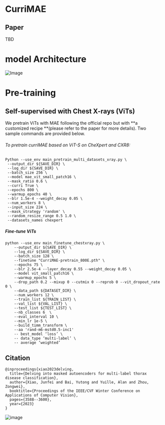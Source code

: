 # CurriMAE

## Paper
 TBD

# model Architecture
![Image](https://github.com/user-attachments/assets/bf8f4192-4f58-4d62-a24c-fdfe6237baeb)
# Pre-training

## Self-supervised with Chest X-rays (ViTs)
We pretrain ViTs with MAE following the official repo but with **a customized recipe **(please refer to the paper for more details). Two sample commands are provided below.

###### To pretrain curriMAE based on ViT-S on CheXpert and CXR8:

```
Python --use_env main_pretrain_multi_datasets_xray.py \
 --output_dir ${SAVE_DIR} \
 --log_dir ${SAVE_DIR} \
 --batch_size 256 \
 --model mae_vit_small_patch16 \
 --mask_ratio 0.6 \
 --curri True \
 --epochs 800 \
 --warmup_epochs 40 \
 --blr 1.5e-4 --weight_decay 0.05 \
 --num_workers 8 \
 --input_size 224 \
 --mask_strategy 'random' \
 --random_resize_range 0.5 1.0 \
 --datasets_names chexpert
```



##### Fine-tune ViTs

```
python --use_env main_finetune_chestxray.py \
    --output_dir ${SAVE_DIR} \
    --log_dir ${SAVE_DIR} \
    --batch_size 128 \
    --finetune "CurriMAE-pretrain_800E.pth" \
    --epochs 75 \
    --blr 2.5e-4 --layer_decay 0.55 --weight_decay 0.05 \
    --model vit_small_patch16 \
    --warmup_epochs 5 \
    --drop_path 0.2 --mixup 0 --cutmix 0 --reprob 0 --vit_dropout_rate 0 \
    --data_path ${DATASET_DIR} \
    --num_workers 12 \
    --train_list ${TRAIN_LIST} \
    --val_list ${VAL_LIST} \
    --test_list ${TEST_LIST} \
    --nb_classes 6  \
    --eval_interval 10 \
    --min_lr 1e-5 \
    --build_timm_transform \
    --aa 'rand-m6-mstd0.5-inc1'
    -- best_model ‘loss’ \
    -- data_type ‘multi-label’ \
    -- average ‘weighted’ 
```

## Citation

```
@inproceedings{xiao2023delving,
  title={Delving into masked autoencoders for multi-label thorax disease classification},
  author={Xiao, Junfei and Bai, Yutong and Yuille, Alan and Zhou, Zongwei},
  booktitle={Proceedings of the IEEE/CVF Winter Conference on Applications of Computer Vision},
  pages={3588--3600},
  year={2023}
}
```
![image](https://github.com/user-attachments/assets/6cb89caf-5df6-41a9-abae-34fe7fc42ceb)
